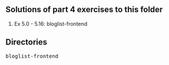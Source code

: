 ## Solutions of part 4 exercises to this folder
1. Ex 5.0 - 5.16: bloglist-frontend

## Directories
<pre>
bloglist-frontend
</pre>